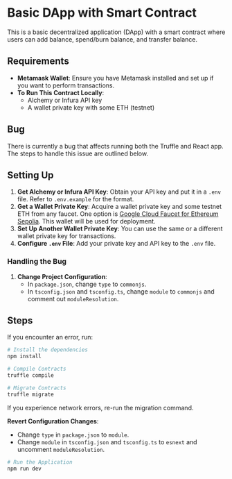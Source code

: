 
# Basic DApp with Smart Contract

This is a basic decentralized application (DApp) with a smart contract where users can add balance, spend/burn balance, and transfer balance.

## Requirements

- **Metamask Wallet**: Ensure you have Metamask installed and set up if you want to perform transactions.
- **To Run This Contract Locally**:
  - Alchemy or Infura API key
  - A wallet private key with some ETH (testnet)

## Bug

There is currently a bug that affects running both the Truffle and React app. The steps to handle this issue are outlined below.

## Setting Up

1. **Get Alchemy or Infura API Key**: Obtain your API key and put it in a `.env` file. Refer to `.env.example` for the format.
2. **Get a Wallet Private Key**: Acquire a wallet private key and some testnet ETH from any faucet. One option is [Google Cloud Faucet for Ethereum Sepolia](https://cloud.google.com/application/web3/faucet/ethereum/sepolia). This wallet will be used for deployment.
3. **Set Up Another Wallet Private Key**: You can use the same or a different wallet private key for transactions.
4. **Configure `.env` File**: Add your private key and API key to the `.env` file.

### Handling the Bug

1. **Change Project Configuration**:
   - In `package.json`, change `type` to `commonjs`.
   - In `tsconfig.json` and `tsconfig.ts`, change `module` to `commonjs` and comment out `moduleResolution`.

## Steps

If you encounter an error, run:
```bash
# Install the dependencies
npm install
```

```bash
# Compile Contracts
truffle compile
```

```bash
# Migrate Contracts
truffle migrate
```

If you experience network errors, re-run the migration command.

**Revert Configuration Changes**:
   - Change `type` in `package.json` to `module`.
   - Change `module` in `tsconfig.json` and `tsconfig.ts` to `esnext` and uncomment `moduleResolution`.

```bash
# Run the Application
npm run dev
```